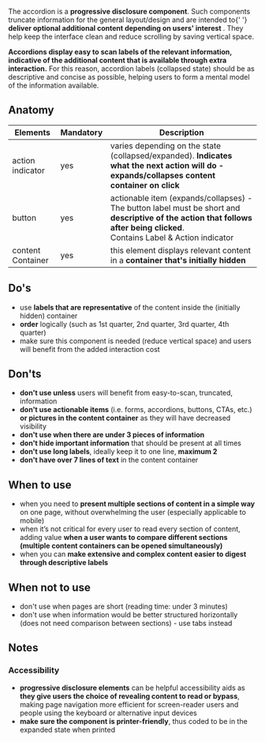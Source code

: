 The accordion is a <strong>progressive disclosure component</strong>. Such
components truncate information for the general layout/design and are intended
to{' '}
<strong>
deliver optional additional content depending on users' interest
</strong>
. They help keep the interface clean and reduce scrolling by saving vertical space.

**Accordions display easy to scan labels of the relevant information, indicative of the additional content that is available through extra interaction.** For this reason, accordion labels (collapsed state) should be as descriptive and concise as possible, helping users to form a mental model of the information available.

## Anatomy

| Elements          | Mandatory | Description                                                                                                                                                                    |
| ----------------- | --------- | ------------------------------------------------------------------------------------------------------------------------------------------------------------------------------ |
| action indicator  | yes       | varies depending on the state (collapsed/expanded). **Indicates what the next action will do - expands/collapses content container on click**                                  |
| button            | yes       | actionable item (expands/collapses) - The button label must be short and **descriptive of the action that follows after being clicked**.<br/>Contains Label & Action indicator |
| content Container | yes       | this element displays relevant content in a **container that's initially hidden**                                                                                              |

## Do's

- use **labels that are representative** of the content inside the (initially hidden) container
- **order** logically (such as 1st quarter, 2nd quarter, 3rd quarter, 4th quarter)
- make sure this component is needed (reduce vertical space) and users will benefit from the added interaction cost

## Don'ts

- **don't use unless** users will benefit from easy-to-scan, truncated, information
- **don't use actionable items** (i.e. forms, accordions, buttons, CTAs, etc.) **or pictures in the content container** as they will have decreased visibility
- **don't use when there are under 3 pieces of information**
- **don't hide important information** that should be present at all times
- **don't use long labels**, ideally keep it to one line, **maximum 2**
- **don't have over 7 lines of text** in the content container

## When to use

- when you need to **present multiple sections of content in a simple way** on one page, without overwhelming the user (especially applicable to mobile)
- when it’s not critical for every user to read every section of content, adding value **when a user wants to compare different sections (multiple content containers can be opened simultaneously)**
- when you can **make extensive and complex content easier to digest through descriptive labels**

## When not to use

- don't use when pages are short (reading time: under 3 minutes)
- don't use when information would be better structured horizontally (does not need comparison between sections) - use tabs instead

## Notes

### Accessibility

- **progressive disclosure elements** can be helpful accessibility aids as **they give users the choice of revealing content to read or bypass**, making page navigation more efficient for screen-reader users and people using the keyboard or alternative input devices
- **make sure the component is printer-friendly**, thus coded to be in the expanded state when printed
